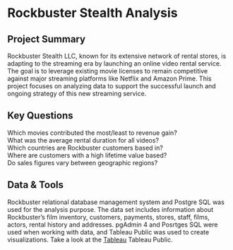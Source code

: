 # Rockbuster Stealth Analysis
## Project Summary
Rockbuster Stealth LLC, known for its extensive network of rental stores, is adapting to the streaming era by launching an online video rental service. The goal is to leverage existing movie licenses to remain competitive against major streaming platforms like Netflix and Amazon Prime. This project focuses on analyzing data to support the successful launch and ongoing strategy of this new streaming service.
## Key Questions
 Which  movies  contributed  the  most/least  to  revenue  gain?     
 What  was  the  average  rental  duration  for  all  videos?   
 Which  countries  are  Rockbuster  customers  based  in?   
 Where  are  customers  with  a  high  lifetime  value  based?   
 Do  sales  figures  vary  between  geographic  regions? 
## Data & Tools
Rockbuster relational database management system and Postgre SQL was used for the analysis purpose. The data set includes information about Rockbuster’s film inventory, customers, payments, stores, staff, films, actors, rental history and addresses. pgAdmin 4 and Posrtges SQL were used when working with data, and Tableau Public was used to create visualizations.
 Take a look at the [Tableau](https://public.tableau.com/app/profile/beatriz.acosta1863/viz/3_10PresentingSQLresults/MovieRentalDuration?publish=yeson) Tableau Public.

